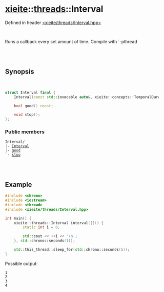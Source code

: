 # [xieite](../../README.md)::[threads](../threads.md)::Interval
Defined in header [<xieite/threads/Interval.hpp>](../../include/xieite/threads/Interval.hpp)

<br/>

Runs a callback every set amount of time. Compile with `-pthread

<br/><br/>

## Synopsis

<br/>

```cpp
struct Interval final {
	Interval(const std::invocable auto&, xieite::concepts::TemporalDuration auto);

	bool good() const;

	void stop();
};
```
### Public members
<pre><code>Interval/
|- <a href="./Interval/constructor.md">Interval</a>
|- <a href="./Interval/good.md">good</a>
`- <a href="./Interval/stop.md">stop</a>
</code></pre>

<br/><br/>

## Example
```cpp
#include <chrono>
#include <iostream>
#include <thread>
#include <xieite/threads/Interval.hpp>

int main() {
	xieite::threads::Interval interval([]() {
		static int i = 0;

		std::cout << ++i << '\n';
	}, std::chrono::seconds(1));

	std::this_thread::sleep_for(std::chrono::seconds(5));
}
```
Possible output:
```
1
2
3
4
```
